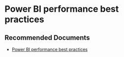   <properties
	pageTitle="power bi performance best practices"
	description="power bi performance best practices"
	service="microsoft.PowerBIDedicated"
	resource="capacities"
	authors="pjfreitas"
	ms.author="pfreitas"	
	displayOrder="530"
	selfHelpType="generic"
	supportTopicIds="32628134"
	productPesIds="16334"
	cloudEnvironments="public, MoonCake, fairfax" 
	articleId="7ae1409a-4ec6-3200-6ca3-b3ff1d13b1f6"
/>

# Power BI performance best practices

## **Recommended Documents**

* [Power BI performance best practices](https://docs.microsoft.com/power-bi/power-bi-reports-performance)

